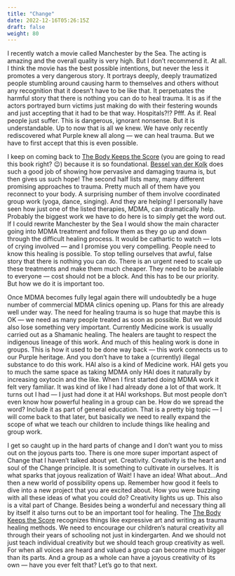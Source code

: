 ```yaml
---
title: "Change"
date: 2022-12-16T05:26:15Z
draft: false
weight: 80
---
```

I recently watch a movie called Manchester by the Sea. The acting is amazing and the overall quality is very high. But I don’t recommend it. At all. I think the movie has the best possible intentions, but never the less it promotes a very dangerous story. It portrays deeply, deeply traumatized people stumbling around causing harm to themselves and others without any recognition that it doesn’t have to be like that. It perpetuates the harmful story that there is nothing you can do to heal trauma.  It is as if the actors portrayed burn victims just making do with their festering wounds and just accepting that it had to be that way. Hospitals?!? Pfff. As if. Real people just suffer. This is dangerous, ignorant nonsense. But it is understandable. Up to now that is all we knew. We have only recently rediscovered what Purple knew all along — we can heal trauma. But we have to first accept that this is even possible.

I keep on coming back to [The Body Keeps the Score][1] (you are going to read this book right? 😉) because it is so foundational. [Bessel van der Kolk][2] does such a good job of showing how pervasive and damaging trauma is, but then gives us such hope! The second half lists many, many different promising approaches to trauma. Pretty much all of them have you reconnect to your body. A surprising number of them involve coordinated group work (yoga, dance, singing). And they are helping! I personally have seen how just one of the listed therapies, MDMA, can dramatically help. Probably the biggest work we have to do here is to simply get the word out. If I could rewrite Manchester by the Sea I would show the main character going into MDMA treatment and follow them as they go up and down through the difficult healing process. It would be cathartic to watch — lots of crying involved — and I promise you very compelling. People need to know this healing is possible. To stop telling ourselves that awful, false story that there is nothing you can do. There is an urgent need to scale up these treatments and make them much cheaper. They need to be available to everyone — cost should not be a block. And this has to be our priority. But how we do it is important too.

Once MDMA becomes fully legal again there will undoubtedly be a huge number of commercial MDMA clinics opening up. Plans for this are already well under way. The need for healing trauma is so huge that maybe this is OK — we need as many people treated as soon as possible. But we would also lose something very important. Currently Medicine work is usually carried out as a Shamanic healing. The healers are taught to respect the indigenous lineage of this work. And much of this healing work is done in groups. This is how it used to be done way back — this work connects us to our Purple heritage. And you don’t have to take a (currently) illegal substance to do this work. HAI also is a kind of Medicine work. HAI gets you to much the same space as taking MDMA only HAI does it naturally by increasing oxytocin and the like. When I first started doing MDMA work it felt very familiar. It was kind of like I had already done a lot of that work. It turns out I had — I just had done it at HAI workshops. But most people don’t even know how powerful healing in a group can be. How do we spread the word? Include it as part of general education. That is a pretty big topic — I will come back to that later, but basically we need to really expand the scope of what we teach our children to include things like healing and group work.

I get so caught up in the hard parts of change and I don’t want you to miss out on the joyous parts too. There is one more super important aspect of Change that I haven’t talked about yet. Creativity.  Creativity is the heart and soul of the Change principle. It is something to cultivate in ourselves.  It is what sparks that joyous realization of Wait! I have an idea! What about…And then a new world of possibility opens up.  Remember how good it feels to dive into a new project that you are excited about. How you were buzzing with all these ideas of what you could do? Creativity lights us up. This also is a vital part of Change. Besides being a wonderful and necessary thing all by itself it also turns out to be an important tool for healing. The [The Body Keeps the Score][3] recognizes things like expressive art and writing as trauma healing methods. We need to encourage our children’s natural creativity all through their years of schooling not just in kindergarten. And we should not just teach individual creativity but we should teach group creativity as well. For when all voices are heard and valued a group can become much bigger than its parts. And a group as a whole can have a joyous creativity of its own — have you ever felt that? Let’s go to that next.

[1]:	https://en.wikipedia.org/wiki/The_Body_Keeps_the_Score
[2]:	https://www.besselvanderkolk.com/
[3]:	https://en.wikipedia.org/wiki/The_Body_Keeps_the_Score